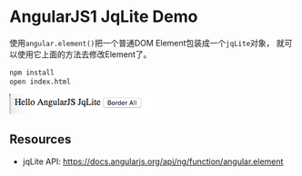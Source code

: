 AngularJS1 JqLite Demo
======================

使用`angular.element()`把一个普通DOM Element包装成一个`jqLite`对象，
就可以使用它上面的方法去修改Element了。

```
npm install
open index.html
```

![demo](./images/demo.jpg)

Resources
---------

- jqLite API: <https://docs.angularjs.org/api/ng/function/angular.element>